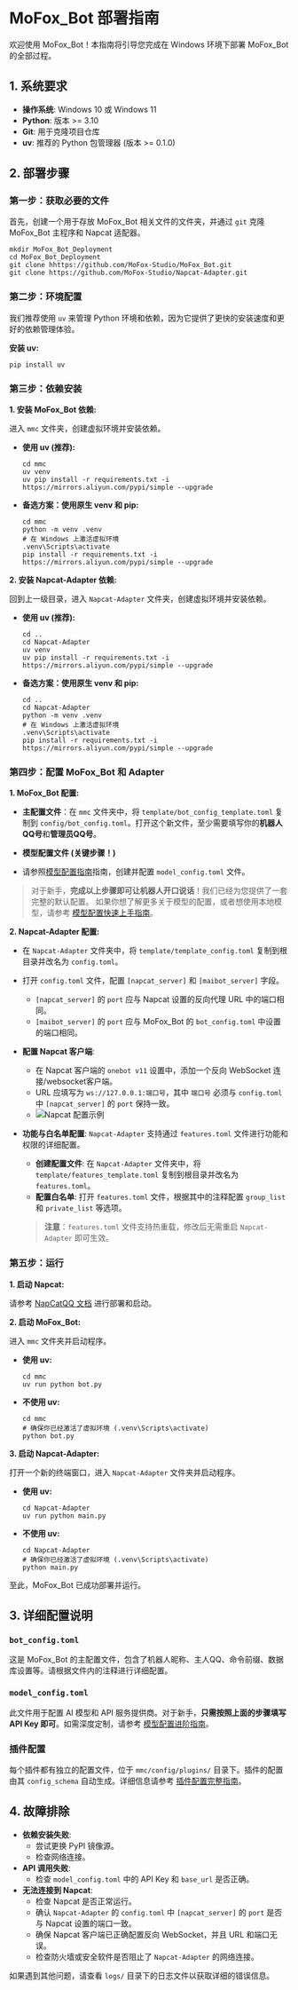 # MoFox_Bot 部署指南

欢迎使用 MoFox_Bot！本指南将引导您完成在 Windows 环境下部署 MoFox_Bot 的全部过程。

## 1. 系统要求

- **操作系统**: Windows 10 或 Windows 11
- **Python**: 版本 >= 3.10
- **Git**: 用于克隆项目仓库
- **uv**: 推荐的 Python 包管理器 (版本 >= 0.1.0)

## 2. 部署步骤

### 第一步：获取必要的文件

首先，创建一个用于存放 MoFox_Bot 相关文件的文件夹，并通过 `git` 克隆 MoFox_Bot 主程序和 Napcat 适配器。

```shell
mkdir MoFox_Bot_Deployment
cd MoFox_Bot_Deployment
git clone hhttps://github.com/MoFox-Studio/MoFox_Bot.git
git clone https://github.com/MoFox-Studio/Napcat-Adapter.git
```

### 第二步：环境配置

我们推荐使用 `uv` 来管理 Python 环境和依赖，因为它提供了更快的安装速度和更好的依赖管理体验。

**安装 uv:**

```shell
pip install uv
```

### 第三步：依赖安装
 
**1. 安装 MoFox_Bot 依赖:**
 
进入 `mmc` 文件夹，创建虚拟环境并安装依赖。
 
- **使用 uv (推荐):**
 
  ```shell
  cd mmc
  uv venv
  uv pip install -r requirements.txt -i https://mirrors.aliyun.com/pypi/simple --upgrade
  ```
 
- **备选方案：使用原生 venv 和 pip:**
 
  ```shell
  cd mmc
  python -m venv .venv
  # 在 Windows 上激活虚拟环境
  .venv\Scripts\activate
  pip install -r requirements.txt -i https://mirrors.aliyun.com/pypi/simple --upgrade
  ```
 
**2. 安装 Napcat-Adapter 依赖:**
 
回到上一级目录，进入 `Napcat-Adapter` 文件夹，创建虚拟环境并安装依赖。
 
- **使用 uv (推荐):**
 
  ```shell
  cd ..
  cd Napcat-Adapter
  uv venv
  uv pip install -r requirements.txt -i https://mirrors.aliyun.com/pypi/simple --upgrade
  ```
 
- **备选方案：使用原生 venv 和 pip:**
 
  ```shell
  cd ..
  cd Napcat-Adapter
  python -m venv .venv
  # 在 Windows 上激活虚拟环境
  .venv\Scripts\activate
  pip install -r requirements.txt -i https://mirrors.aliyun.com/pypi/simple --upgrade
  ```
 
### 第四步：配置 MoFox_Bot 和 Adapter

**1. MoFox_Bot 配置:**
 
 - **主配置文件**：在 `mmc` 文件夹中，将 `template/bot_config_template.toml` 复制到 `config/bot_config.toml`。打开这个新文件，至少需要填写你的**机器人QQ号**和**管理员QQ号**。
 
 - **模型配置文件 (关键步骤！)**
  - 请参照[模型配置指南](guides/model_configuration_guide.md)指南，创建并配置 `model_config.toml` 文件。
 
 > 对于新手，**完成以上步骤即可让机器人开口说话**！我们已经为您提供了一套完整的默认配置。
 > 如果你想了解更多关于模型的配置，或者想使用本地模型，请参考 [模型配置快速上手指南](guides/quick_start_model_config.md)。

**2. Napcat-Adapter 配置:**

- 在 `Napcat-Adapter` 文件夹中，将 `template/template_config.toml` 复制到根目录并改名为 `config.toml`。
- 打开 `config.toml` 文件，配置 `[napcat_server]` 和 `[maibot_server]` 字段。
  - `[napcat_server]` 的 `port` 应与 Napcat 设置的反向代理 URL 中的端口相同。
  - `[maibot_server]` 的 `port` 应与 MoFox_Bot 的 `bot_config.toml` 中设置的端口相同。

- **配置 Napcat 客户端**:
  - 在 Napcat 客户端的 `onebot v11` 设置中，添加一个反向 WebSocket 连接/websocket客户端。
  - URL 应填写为 `ws://127.0.0.1:端口号`，其中 `端口号` 必须与 `config.toml` 中 `[napcat_server]` 的 `port` 保持一致。
  - ![Napcat 配置示例](assets/napcat_websockets_client.png)

- **功能与白名单配置**:
  `Napcat-Adapter` 支持通过 `features.toml` 文件进行功能和权限的详细配置。
  - **创建配置文件**: 在 `Napcat-Adapter` 文件夹中，将 `template/features_template.toml` 复制到根目录并改名为 `features.toml`。
  - **配置白名单**: 打开 `features.toml` 文件，根据其中的注释配置 `group_list` 和 `private_list` 等选项。
  > **注意**：`features.toml` 文件支持热重载，修改后无需重启 `Napcat-Adapter` 即可生效。

### 第五步：运行

**1. 启动 Napcat:**

请参考 [NapCatQQ 文档](https://napcat-qq.github.io/) 进行部署和启动。

**2. 启动 MoFox_Bot:**
 
进入 `mmc` 文件夹并启动程序。
 
- **使用 uv:**
 
  ```shell
  cd mmc
  uv run python bot.py
  ```
 
- **不使用 uv:**
 
  ```shell
  cd mmc
  # 确保你已经激活了虚拟环境 (.venv\Scripts\activate)
  python bot.py
  ```
 
**3. 启动 Napcat-Adapter:**
 
打开一个新的终端窗口，进入 `Napcat-Adapter` 文件夹并启动程序。
 
- **使用 uv:**
 
  ```shell
  cd Napcat-Adapter
  uv run python main.py
  ```
 
- **不使用 uv:**
 
  ```shell
  cd Napcat-Adapter
  # 确保你已经激活了虚拟环境 (.venv\Scripts\activate)
  python main.py
  ```

至此，MoFox_Bot 已成功部署并运行。

## 3. 详细配置说明

### `bot_config.toml`

这是 MoFox_Bot 的主配置文件，包含了机器人昵称、主人QQ、命令前缀、数据库设置等。请根据文件内的注释进行详细配置。

### `model_config.toml`

此文件用于配置 AI 模型和 API 服务提供商。对于新手，**只需按照上面的步骤填写 API Key 即可**。如需深度定制，请参考 [模型配置进阶指南](guides/model_configuration_guide.md)。

### 插件配置

每个插件都有独立的配置文件，位于 `mmc/config/plugins/` 目录下。插件的配置由其 `config_schema` 自动生成。详细信息请参考 [插件配置完整指南](plugins/configuration-guide.md)。

## 4. 故障排除

- **依赖安装失败**:
  - 尝试更换 PyPI 镜像源。
  - 检查网络连接。
- **API 调用失败**:
  - 检查 `model_config.toml` 中的 API Key 和 `base_url` 是否正确。
- **无法连接到 Napcat**:
  - 检查 Napcat 是否正常运行。
  - 确认 `Napcat-Adapter` 的 `config.toml` 中 `[napcat_server]` 的 `port` 是否与 Napcat 设置的端口一致。
  - 确保 Napcat 客户端已正确配置反向 WebSocket，并且 URL 和端口无误。
  - 检查防火墙或安全软件是否阻止了 `Napcat-Adapter` 的网络连接。

如果遇到其他问题，请查看 `logs/` 目录下的日志文件以获取详细的错误信息。